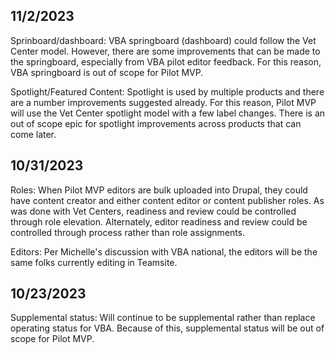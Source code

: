 ## 11/2/2023
Sprinboard/dashboard: VBA springboard (dashboard) could follow the Vet Center model. However, there are some improvements that can be made to the springboard, especially from VBA pilot editor feedback. For this reason, VBA springboard is out of scope for Pilot MVP.

Spotlight/Featured Content: Spotlight is used by multiple products and there are a number improvements suggested already. For this reason, Pilot MVP will use the Vet Center spotlight model with a few label changes. There is an out of scope epic for spotlight improvements across products that can come later.

## 10/31/2023
Roles: When Pilot MVP editors are bulk uploaded into Drupal, they could have content creator and either content editor or content publisher roles. As was done with Vet Centers, readiness and review could be controlled through role elevation. Alternately, editor readiness and review could be controlled through process rather than role assignments.

Editors: Per Michelle's discussion with VBA national, the editors will be the same folks currently editing in Teamsite.

## 10/23/2023
Supplemental status: Will continue to be supplemental rather than replace operating status for VBA. Because of this, supplemental status will be out of scope for Pilot MVP.
